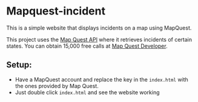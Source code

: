 # Mapquest-incident
This is a simple website that displays incidents on a map using MapQuest.

This project uses the [Map Quest API](http://www.mapquestapi.com/traffic/v2/incident) where it retrieves incidents of certain states. You can obtain 15,000 free calls at [Map Quest Developer](https://developer.mapquest.com/user/login/sign-up).

## Setup:
- Have a MapQuest account and replace the key in the `index.html` with the ones provided by Map Quest.
- Just double click `index.html` and see the website working 
